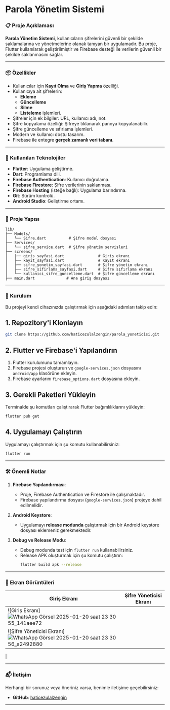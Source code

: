 # **Parola Yönetim Sistemi**

### **📋 Proje Açıklaması**
**Parola Yönetim Sistemi**, kullanıcıların şifrelerini güvenli bir şekilde saklamalarına ve yönetmelerine olanak tanıyan bir uygulamadır. Bu proje, Flutter kullanılarak geliştirilmiştir ve Firebase desteği ile verilerin güvenli bir şekilde saklanmasını sağlar.

---

### **📦 Özellikler**
- Kullanıcılar için **Kayıt Olma** ve **Giriş Yapma** özelliği.
- Kullanıcıya ait şifrelerin:
  - **Ekleme**
  - **Güncelleme**
  - **Silme**
  - **Listeleme** işlemleri.
- Şifreler için ek bilgiler: URL, kullanıcı adı, not.
- Şifre kopyalama özelliği: Şifreye tıklanarak panoya kopyalanabilir.
- Şifre güncelleme ve sıfırlama işlemleri.
- Modern ve kullanıcı dostu tasarım.
- Firebase ile entegre **gerçek zamanlı veri tabanı**.

---

### **🔧 Kullanılan Teknolojiler**
- **Flutter**: Uygulama geliştirme.
- **Dart**: Programlama dili.
- **Firebase Authentication**: Kullanıcı doğrulama.
- **Firebase Firestore**: Şifre verilerinin saklanması.
- **Firebase Hosting** (isteğe bağlı): Uygulama barındırma.
- **Git**: Sürüm kontrolü.
- **Android Studio**: Geliştirme ortamı.

---

### **📂 Proje Yapısı**
```plaintext
lib/
├── Models/
│   └── Sifre.dart          # Şifre model dosyası
├── Services/
│   └── sifre_service.dart  # Şifre yönetim servisleri
├── screens/
│   ├── giris_sayfasi.dart               # Giriş ekranı
│   ├── kayit_sayfasi.dart               # Kayıt ekranı
│   ├── sifre_yonetim_sayfasi.dart       # Şifre yönetim ekranı
│   ├── sifre_sifirlama_sayfasi.dart     # Şifre sıfırlama ekranı
│   └── kullanici_sifre_guncelleme.dart  # Şifre güncelleme ekranı
├── main.dart              # Ana giriş dosyası
```
---

### **🚀 Kurulum**

Bu projeyi kendi cihazınızda çalıştırmak için aşağıdaki adımları takip edin:

## 1. Repozitory'i Klonlayın

```bash
git clone https://github.com/haticezulalzengin/parola_yoneticisi.git
```

## 2. Flutter ve Firebase'i Yapılandırın

1. Flutter kurulumunu tamamlayın.
2. Firebase projesi oluşturun ve `google-services.json` dosyasını `android/app` klasörüne ekleyin.
3. Firebase ayarlarını `firebase_options.dart` dosyasına ekleyin.

## 3. Gerekli Paketleri Yükleyin

Terminalde şu komutları çalıştırarak Flutter bağımlılıklarını yükleyin:

```bash
flutter pub get
```

## 4. Uygulamayı Çalıştırın

Uygulamayı çalıştırmak için şu komutu kullanabilirsiniz:

```bash
flutter run
```



---

### **🛠️ Önemli Notlar**

1. **Firebase Yapılandırması**:
   - Proje, Firebase Authentication ve Firestore ile çalışmaktadır.
   - Firebase yapılandırma dosyası (`google-services.json`) projeye dahil edilmelidir.

2. **Android Keystore**:
   - Uygulamayı **release modunda** çalıştırmak için bir Android keystore dosyası eklemeniz gerekmektedir.

3. **Debug ve Release Modu**:
   - Debug modunda test için `flutter run` kullanabilirsiniz.
   - Release APK oluşturmak için şu komutu çalıştırın:
     ```bash
     flutter build apk --release
     ```

---
### **📸 Ekran Görüntüleri**

| Giriş Ekranı       | Şifre Yöneticisi Ekranı |
|---------------------|-------------------------|
| ![Giriş Ekranı]![WhatsApp Görsel 2025-01-20 saat 23 30 55_141aee72](https://github.com/user-attachments/assets/bfc6f35a-0ddc-493a-b73f-689088fe7415)
| ![Şifre Yöneticisi Ekranı]![WhatsApp Görsel 2025-01-20 saat 23 30 56_a2492880](https://github.com/user-attachments/assets/a8c16d3f-0c0f-4370-b93d-54d47ef7293e)
 |



---

### **📬 İletişim**

Herhangi bir sorunuz veya öneriniz varsa, benimle iletişime geçebilirsiniz:

- **GitHub**: [haticezulalzengin](https://github.com/haticezulalzengin)

---
